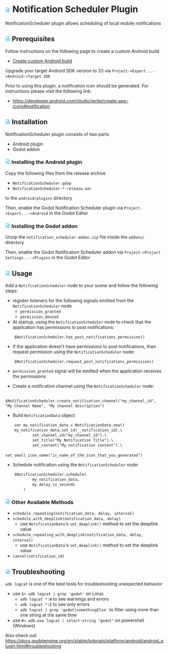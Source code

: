 # ![](../godot-addons/notification_scheduler/icon.png?raw=true) Notification Scheduler Plugin

NotificationScheduler plugin allows scheduling of local mobile notifications

## ![](../godot-addons/notification_scheduler/icon.png?raw=true) Prerequisites
Follow instructions on the following page to create a custom Android build
- [Create custom Android build](https://docs.godotengine.org/en/stable/tutorials/export/android_custom_build.html)

Upgrade your target Android SDK version to 33 via `Project->Export...->Android->Target SDK`

Prior to using this plugin, a notification icon should be generated. For instructions please visit the following link:
- https://developer.android.com/studio/write/create-app-icons#notification

## ![](../godot-addons/notification_scheduler/icon.png?raw=true) Installation
NotificationScheduler plugin consists of two parts
- Android plugin
- Godot addon

### ![](../godot-addons/notification_scheduler/icon.png?raw=true) Installing the Android plugin
Copy the following files from the release archive
- `NotificationScheduler.gdap`
- `NotificationScheduler-*-release.aar`

to the `android/plugins` directory

Then, enable the Godot Notification Scheduler plugin via `Project->Export...->Android` in the Godot Editor

### ![](../godot-addons/notification_scheduler/icon.png?raw=true) Installing the Godot addon
Unzip the `notification_scheduler-addon.zip` file inside the `addons/` directory

Then, enable the Godot Notification Scheduler addon via `Project->Project Settings...->Plugins` in the Godot Editor

## ![](../godot-addons/notification_scheduler/icon.png?raw=true) Usage
Add a `NotificationScheduler` node to your scene and follow the following steps:
- register listeners for the following signals emitted from the `NotificationScheduler` node
    - `permission_granted`
	- `permission_denied`
- At startup, using the `NotificationScheduler` node to check that the application has permissions to post notifications:
```
	$NotificationScheduler.has_post_notifications_permission()
```
- If the application doesn't have permissions to post notifications, then request permission using the `NotificationScheduler` node:
```
	$NotificationScheduler.request_post_notifications_permission()
```
- `permission_granted` signal will be emitted when the application receives the permissions

- Create a notification channel using the `NotificationScheduler` node:
```
	$NotificationScheduler.create_notification_channel("my_channel_id", "My Channel Name", "My channel description")
```
- Build `NotificationData` object:
```
	var my_notification_data = NotificationData.new()
	my_notification_data.set_id(__notification_id).\
			set_channel_id("my_channel_id").\
			set_title("My Notification Title").\
			set_content("My notification content").\
			set_small_icon_name("ic_name_of_the_icon_that_you_generated")
```
- Schedule notification using the `NotificationScheduler` node:
```
	$NotificationScheduler.schedule(
			my_notification_data,
			my_delay_in_seconds
		)
```

### ![](../godot-addons/notification_scheduler/icon.png?raw=true) Other Available Methods
- `schedule_repeating(notification_data, delay, interval)`
- `schedule_with_deeplink(notification_data, delay)`
    - use `NotificationData`'s `set_deeplink()` method to set the deeplink value
- `schedule_repeating_with_deeplink(notification_data, delay, interval)`
    - use `NotificationData`'s `set_deeplink()` method to set the deeplink value
- `cancel(notification_id)`

## ![](../godot-addons/notification_scheduler/icon.png?raw=true) Troubleshooting
`adb logcat` is one of the best tools for troubleshooting unexpected behavior
- use `$> adb logcat | grep 'godot'` on Linux
	- `adb logcat *:W` to see warnings and errors
	- `adb logcat *:E` to see only errors
	- `adb logcat | grep 'godot|somethingElse'` to filter using more than one string at the same time
- use `#> adb.exe logcat | select-string "godot"` on powershell (Windows)

Also check out:
https://docs.godotengine.org/en/stable/tutorials/platform/android/android_plugin.html#troubleshooting
